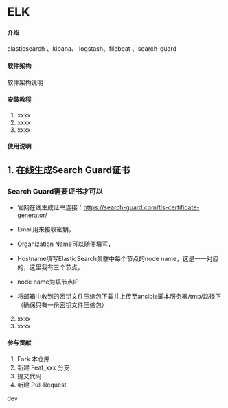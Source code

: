 # ELK

#### 介绍
elasticsearch 、kibana、 logstash、filebeat 、search-guard

#### 软件架构
软件架构说明


#### 安装教程

1. xxxx
2. xxxx
3. xxxx

#### 使用说明

## 1. 在线生成Search Guard证书
### Search Guard需要证书才可以

* 官网在线生成证书连接：https://search-guard.com/tls-certificate-generator/

* Email用来接收密钥，
* Organization Name可以随便填写，
* Hostname填写ElasticSearch集群中每个节点的node name，这是一一对应的，这里我有三个节点，
* node name为填节点IP
* 将邮箱中收到的密钥文件压缩包下载并上传至ansible脚本服务器/tmp/路径下（确保只有一份密钥文件压缩包）




2. xxxx
3. xxxx

#### 参与贡献

1. Fork 本仓库
2. 新建 Feat_xxx 分支
3. 提交代码
4. 新建 Pull Request

dev
